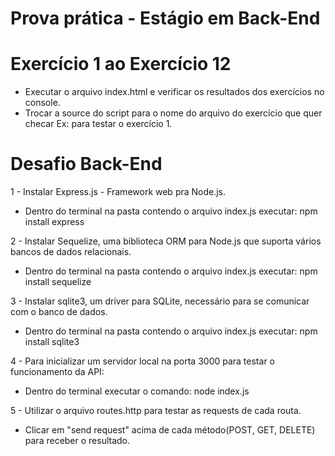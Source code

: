 # Prova prática - Estágio em Back-End

# Exercício 1 ao Exercício 12

- Executar o arquivo index.html e verificar os resultados dos exercícios no console.
- Trocar a source do script para o nome do arquivo do exercício que quer checar 
  Ex: <script src='e1.js'></script> para testar o exercício 1.

# Desafio Back-End

1 - Instalar Express.js - Framework web pra Node.js.
- Dentro do terminal na pasta contendo o arquivo index.js executar: npm install express

2 - Instalar Sequelize, uma biblioteca ORM para Node.js que suporta vários bancos de dados relacionais.
- Dentro do terminal na pasta contendo o arquivo index.js executar: npm install sequelize 

3 - Instalar sqlite3, um driver para SQLite, necessário para se comunicar com o banco de dados.
- Dentro do terminal na pasta contendo o arquivo index.js executar: npm install sqlite3

4 - Para inicializar um servidor local na porta 3000 para testar o funcionamento da API:
- Dentro do terminal executar o comando: node index.js

5 - Utilizar o arquivo routes.http para testar as requests de cada routa. 
-  Clicar em "send request" acima de cada método(POST, GET, DELETE) para receber o resultado.




